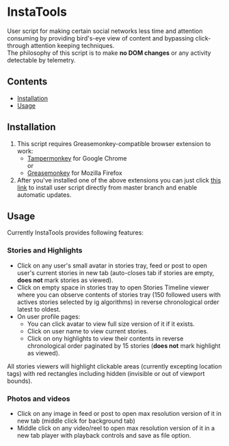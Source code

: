 # InstaTools

User script for making certain social networks less time and attention consuming by providing bird's-eye view of content and bypassing click-through attention keeping techniques.\
The philosophy of this script is to make **no DOM changes** or any activity detectable by telemetry.

## Contents
  - [Installation](#installation)
  - [Usage](#usage)

## Installation

1. This script requires Greasemonkey-compatible browser extension to work:
   - [Tampermonkey](https://chrome.google.com/webstore/detail/tampermonkey/dhdgffkkebhmkfjojejmpbldmpobfkfo) for Google Chrome\
   or
   - [Greasemonkey](https://addons.mozilla.org/en-US/firefox/addon/greasemonkey/) for Mozilla Firefox
2. After you've installed one of the above extensions you can just click [this link](https://github.com/Timsonrobl/InstaTools/raw/master/InstaTools.user.js) to install user script directly from master branch and enable automatic updates.

## Usage

Currently InstaTools provides following features:

### Stories and Highlights
- Click on any user's small avatar in stories tray, feed or post to open user's current stories in new tab (auto-closes tab if stories are empty, **does not** mark stories as viewed).
- Click on empty space in stories tray to open Stories Timeline viewer where you can observe contents of stories tray (150 followed users with actives stories selected by ig algorithms) in reverse chronological order latest to oldest.
- On user profile pages:
   - You can click avatar to view full size version of it if it exists.
   - Click on user name to view current stories.
   - Click on ony highlights to view their contents in reverse chronological order paginated by 15 stories (**does not** mark highlight as viewed).

All stories viewers will highlight clickable areas (currently excepting location tags) with red rectangles including hidden (invisible or out of viewport bounds).
### Photos and videos
- Click on any image in feed or post to open max resolution version of it in new tab (middle click for background tab)
- Middle click on any video/reel to open max resolution version of it in a new tab player with playback controls and save as file option.


 